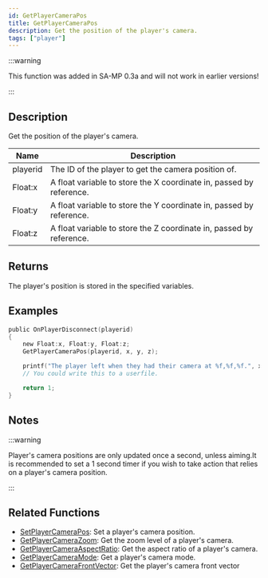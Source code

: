 ```yaml
---
id: GetPlayerCameraPos
title: GetPlayerCameraPos
description: Get the position of the player's camera.
tags: ["player"]
---
```


:::warning

This function was added in SA-MP 0.3a and will not work in earlier versions!

:::

## Description

Get the position of the player's camera.

| Name     | Description                                                         |
| -------- | ------------------------------------------------------------------- |
| playerid | The ID of the player to get the camera position of.                 |
| Float:x  | A float variable to store the X coordinate in, passed by reference. |
| Float:y  | A float variable to store the Y coordinate in, passed by reference. |
| Float:z  | A float variable to store the Z coordinate in, passed by reference. |

## Returns

The player's position is stored in the specified variables.

## Examples

```c
public OnPlayerDisconnect(playerid)
{
    new Float:x, Float:y, Float:z;
    GetPlayerCameraPos(playerid, x, y, z);

    printf("The player left when they had their camera at %f,%f,%f.", x, y, z);
    // You could write this to a userfile.

    return 1;
}
```

## Notes

:::warning

Player's camera positions are only updated once a second, unless aiming.It is recommended to set a 1 second timer if you wish to take action that relies on a player's camera position.

:::

## Related Functions

- [SetPlayerCameraPos](../functions/SetPlayerCameraPos): Set a player's camera position.
- [GetPlayerCameraZoom](../functions/GetPlayerCameraZoom): Get the zoom level of a player's camera.
- [GetPlayerCameraAspectRatio](../functions/GetPlayerCameraAspectRation): Get the aspect ratio of a player's camera.
- [GetPlayerCameraMode](../functions/GetplayerCameraMode): Get a player's camera mode.
- [GetPlayerCameraFrontVector](../functions/GetPlayerCameraFrontVector): Get the player's camera front vector